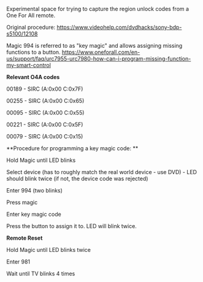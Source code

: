 Experimental space for trying to capture the region unlock codes from a One For All remote.

Original procedure:
https://www.videohelp.com/dvdhacks/sony-bdp-s5100/12108

Magic 994 is referred to as "key magic" and allows assigning missing functions to a button.
https://www.oneforall.com/en-us/support/faq/urc7955-urc7980-how-can-i-program-missing-function-my-smart-control

**Relevant O4A codes**

00189 - SIRC (A:0x00 C:0x7F)

00255 - SIRC (A:0x00 C:0x65)

00095 - SIRC (A:0x00 C:0x55)

00221 - SIRC (A:0x00 C:0x5F)

00079 - SIRC (A:0x00 C:0x15)

**Procedure for programming a key magic code: **

Hold Magic until LED blinks

Select device (has to roughly match the real world device - use DVD) - LED should blink twice (if not, the device code was rejected)

Enter 994 (two blinks)

Press magic

Enter key magic code

Press the button to assign it to. LED will blink twice.

**Remote Reset**

Hold Magic until LED blinks twice

Enter 981

Wait until TV blinks 4 times

